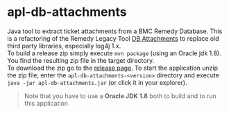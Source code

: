 # apl-db-attachments

Java tool to extract ticket attachments from a BMC Remedy Database. This is a refactoring of the Remedy Legacy Tool [DB Attachments](https://remedylegacy.com/tools/db-attachments/) to replace old third party libraries, especially log4j 1.x.  
To build a release zip simply execute `mvn package` (using an Oracle jdk 1.8). You find the resulting zip file in the target directory.  
To download the zip go to the [release page](https://github.com/clickot/apl-db-attachments/releases).
To start the application unzip the zip file, enter the `apl-db-attachments-<version>` directory and execute `java -jar apl-db-attachments.jar` (or click it in your explorer).

> Note that you have to use a **Oracle JDK 1.8** both to build and to run this application
